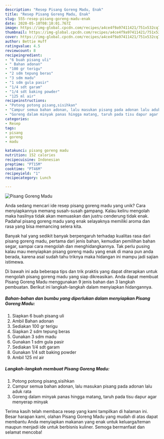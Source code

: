 ```yaml
---
description: "Resep Pisang Goreng Madu, Enak"
title: "Resep Pisang Goreng Madu, Enak"
slug: 555-resep-pisang-goreng-madu-enak
date: 2020-05-10T08:10:01.767Z
image: https://img-global.cpcdn.com/recipes/a4ce4f9a97411421/751x532cq70/pisang-goreng-madu-foto-resep-utama.jpg
thumbnail: https://img-global.cpcdn.com/recipes/a4ce4f9a97411421/751x532cq70/pisang-goreng-madu-foto-resep-utama.jpg
cover: https://img-global.cpcdn.com/recipes/a4ce4f9a97411421/751x532cq70/pisang-goreng-madu-foto-resep-utama.jpg
author: Bettie Huff
ratingvalue: 4.5
reviewcount: 8
recipeingredient:
- "6 buah pisang uli"
- " Bahan adonan"
- "100 gr terigu"
- "2 sdm tepung beras"
- "3 sdm madu"
- "1 sdm gula pasir"
- "1/4 sdt garam"
- "1/4 sdt baking powder"
- "125 ml air"
recipeinstructions:
- "Potong potong pisang,sisihkan"
- "Campur semua bahan adonan, lalu masukan pisang pada adonan lalu aduk rata"
- "Goreng dalam minyak panas hingga matang, taruh pada tisu dapur agar menyerap minyak"
categories:
- Resep
tags:
- pisang
- goreng
- madu

katakunci: pisang goreng madu 
nutrition: 152 calories
recipecuisine: Indonesian
preptime: "PT15M"
cooktime: "PT46M"
recipeyield: "1"
recipecategory: Lunch

---
```



![Pisang Goreng Madu](https://img-global.cpcdn.com/recipes/a4ce4f9a97411421/751x532cq70/pisang-goreng-madu-foto-resep-utama.jpg)

Anda sedang mencari ide resep pisang goreng madu yang unik? Cara menyiapkannya memang susah-susah gampang. Kalau keliru mengolah maka hasilnya tidak akan memuaskan dan justru cenderung tidak enak. Padahal pisang goreng madu yang enak selayaknya memiliki aroma dan rasa yang bisa memancing selera kita.

Banyak hal yang sedikit banyak berpengaruh terhadap kualitas rasa dari pisang goreng madu, pertama dari jenis bahan, kemudian pemilihan bahan segar, sampai cara mengolah dan menghidangkannya. Tak perlu pusing kalau mau menyiapkan pisang goreng madu yang enak di mana pun anda berada, karena asal sudah tahu triknya maka hidangan ini mampu jadi sajian istimewa.




Di bawah ini ada beberapa tips dan trik praktis yang dapat diterapkan untuk mengolah pisang goreng madu yang siap dikreasikan. Anda dapat membuat Pisang Goreng Madu menggunakan 9 jenis bahan dan 3 langkah pembuatan. Berikut ini langkah-langkah dalam menyiapkan hidangannya.

<!--inarticleads1-->

##### Bahan-bahan dan bumbu yang diperlukan dalam menyiapkan Pisang Goreng Madu:

1. Siapkan 6 buah pisang uli
1. Ambil  Bahan adonan
1. Sediakan 100 gr terigu
1. Siapkan 2 sdm tepung beras
1. Gunakan 3 sdm madu
1. Gunakan 1 sdm gula pasir
1. Sediakan 1/4 sdt garam
1. Gunakan 1/4 sdt baking powder
1. Ambil 125 ml air




<!--inarticleads2-->

##### Langkah-langkah membuat Pisang Goreng Madu:

1. Potong potong pisang,sisihkan
1. Campur semua bahan adonan, lalu masukan pisang pada adonan lalu aduk rata
1. Goreng dalam minyak panas hingga matang, taruh pada tisu dapur agar menyerap minyak




Terima kasih telah membaca resep yang kami tampilkan di halaman ini. Besar harapan kami, olahan Pisang Goreng Madu yang mudah di atas dapat membantu Anda menyiapkan makanan yang enak untuk keluarga/teman maupun menjadi ide untuk berbisnis kuliner. Semoga bermanfaat dan selamat mencoba!
